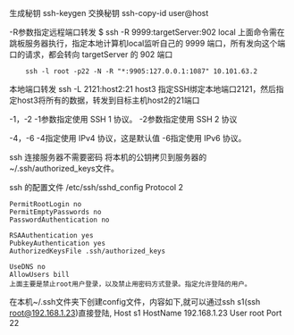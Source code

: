 生成秘钥 ssh-keygen
交换秘钥 ssh-copy-id user@host

-R参数指定远程端口转发
    $ ssh -R 9999:targetServer:902 local
    上面命令需在跳板服务器执行，指定本地计算机local监听自己的 9999 端口，所有发向这个端口的请求，都会转向 targetServer 的 902 端口

        ssh -l root -p22 -N -R "*:9905:127.0.0.1:1087" 10.101.63.2

本地端口转发
    ssh -L 2121:host2:21 host3
        指定SSH绑定本地端口2121，然后指定host3将所有的数据，转发到目标主机host2的21端口



-1，-2
    -1参数指定使用 SSH 1 协议。
    -2参数指定使用 SSH 2 协议

-4，-6
    -4指定使用 IPv4 协议，这是默认值
    -6指定使用 IPv6 协议。



 ssh 连接服务器不需要密码 
	将本机的公钥拷贝到服务器的~/.ssh/authorized_keys文件。

ssh 的配置文件 /etc/ssh/sshd_config
	Protocol 2

	PermitRootLogin no
	PermitEmptyPasswords no
	PasswordAuthentication no
	
	RSAAuthentication yes
	PubkeyAuthentication yes
	AuthorizedKeysFile .ssh/authorized_keys
	
	UseDNS no
	AllowUsers bill
	上面主要是禁止root用户登录，以及禁止用密码方式登录。指定允许登陆的用户。



在本机~/.ssh文件夹下创建config文件，内容如下,就可以通过ssh s1(ssh root@192.168.1.23)直接登陆,
	Host s1
	HostName 192.168.1.23
	User root
	Port 22
